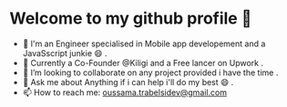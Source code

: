 # Welcome to my github profile 👋

- 🔭 I'm an Engineer specialised in Mobile app developement and a JavaSscript junkie 😄 .
- 🌱 Currently a Co-Founder @Kiligi and a Free lancer on Upwork .
- 👯 I’m looking to collaborate on any project provided i have the time .
- 💬 Ask me about Anything if i can help i'll do my best 😄 .
- 📫 How to reach me: oussama.trabelsidev@gmail.com

